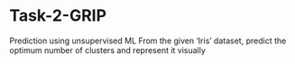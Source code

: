 # Task-2-GRIP
Prediction using unsupervised ML From the given ‘Iris’ dataset, predict the optimum number of clusters and represent it visually
